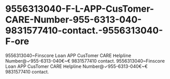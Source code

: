 # 9556313040-F-L-APP-CusTomer-CARE-Number-955-6313-040-9831577410-contact.-9556313040-F-ore
9556313040\~F𝗂𝗇𝗌𝖼𝗈𝗋𝖾 L𝗈𝖺𝗇 APP CusTomer CARE 𝖧𝖾𝗅𝗉𝗅𝗂𝗇𝖾 Number@✓955-6313-040€~€ 9831577410 contact. 9556313040\~F𝗂𝗇𝗌𝖼𝗈𝗋𝖾 L𝗈𝖺𝗇 APP CusTomer CARE 𝖧𝖾𝗅𝗉𝗅𝗂𝗇𝖾 Number@✓955-6313-040€~€ 9831577410 contact. 
